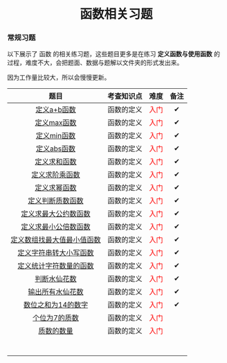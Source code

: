 <h1 style="text-align: center;">函数相关习题</h1>

### 常规习题

以下展示了 函数 的相关练习题，这些题目更多是在练习 **定义函数与使用函数** 的过程，难度不大，会把题面、数据与题解以文件夹的形式发出来。

因为工作量比较大，所以会慢慢更新。

|                             题目                             | 考查知识点 |                 难度                  | 备注 |
| :----------------------------------------------------------: | :--------: | :-----------------------------------: | :--: |
|             [定义a+b函数](problems/定义a+b函数/)             | 函数的定义 | <span style="color: red;">入门</span> |  ✔   |
|             [定义max函数](problems/定义max函数/)             | 函数的定义 | <span style="color: red;">入门</span> |  ✔   |
|             [定义min函数](problems/定义min函数/)             | 函数的定义 | <span style="color: red;">入门</span> |  ✔   |
|             [定义abs函数](problems/定义abs函数/)             | 函数的定义 | <span style="color: red;">入门</span> |  ✔   |
|            [定义求和函数](problems/定义求和函数/)            | 函数的定义 | <span style="color: red;">入门</span> |  ✔   |
|          [定义求阶乘函数](problems/定义求阶乘函数/)          | 函数的定义 | <span style="color: red;">入门</span> |  ✔   |
|            [定义求幂函数](problems/定义求幂函数/)            | 函数的定义 | <span style="color: red;">入门</span> |  ✔   |
|        [定义判断质数函数](problems/定义判断质数函数/)        | 函数的定义 | <span style="color: red;">入门</span> |  ✔   |
|    [定义求最大公约数函数](problems/定义求最大公约数函数/)    | 函数的定义 | <span style="color: red;">入门</span> |  ✔   |
|    [定义求最小公倍数函数](problems/定义求最小公倍数函数/)    | 函数的定义 | <span style="color: red;">入门</span> |  ✔   |
| [定义数组找最大值最小值函数](problems/定义数组找最大值最小值函数/) | 函数的定义 | <span style="color: red;">入门</span> |  ✔   |
|  [定义字符串转大小写函数](problems/定义字符串转大小写函数/)  | 函数的定义 | <span style="color: red;">入门</span> |  ✔   |
|  [定义统计字符数量的函数](problems/定义统计字符数量的函数/)  | 函数的定义 | <span style="color: red;">入门</span> |  ✔   |
|            [判断水仙花数](problems/判断水仙花数/)            | 函数的定义 | <span style="color: red;">入门</span> |  ✔   |
|        [输出所有水仙花数](problems/输出所有水仙花数/)        | 函数的定义 | <span style="color: red;">入门</span> |  ✔   |
|      [数位之和为14的数字](problems/数位之和为14的数字/)      | 函数的定义 | <span style="color: red;">入门</span> |  ✔   |
|           [个位为7的质数](problems/个位为7的质数/)           | 函数的定义 | <span style="color: red;">入门</span> |      |
|              [质数的数量](problems/质数的数量/)              | 函数的定义 | <span style="color: red;">入门</span> |      |
|                                                              |            |                                       |      |
|                                                              |            |                                       |      |
|                                                              |            |                                       |      |
|                                                              |            |                                       |      |
|                                                              |            |                                       |      |
|                                                              |            |                                       |      |
|                                                              |            |                                       |      |

